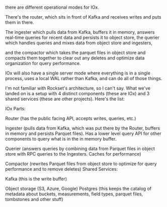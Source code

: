 there are different operational modes for IOx.

There's the router, which sits in front of Kafka and receives writes and puts them in there.

The ingester which pulls data from Kafka, buffers it in memory, answers real-time queries for recent data and persists it to object store, the querier which handles queries and mixes data from object store and ingesters,

and the compactor which takes the parquet files in object store and compacts them together to clear out any deletes and optimize data organization for query performance.

IOx will also have a single server mode where everything is in a single process, uses a local WAL rather than Kafka, and can do all of those things.


I'm not familiar with Rockset's architecture, so I can't say. What we've landed on is a setup with 4 distinct components (these are IOx) and 3 shared services (these are other projects). Here's the list:

IOx Parts:

Router (has the public facing API, accepts writes, queries, etc.)

Ingester (pulls data from Kafka, which was put there by the Router, buffers in memory and persists Parquet files). Has a lower level query API for other components to query what is in the in memory buffer.

Querier (answers queries by combining data from Parquet files in object store with RPC queries to the Ingesters. Caches for performance)

Compactor (rewrites Parquet files from object store to optimize for query performance and to remove deletes)
Shared Services:

Kafka (this is the write buffer)

Object storage (S3, Azure, Google)
Postgres (this keeps the catalog of metadata about buckets, measurements, field types, parquet files, tombstones and other stuff)

